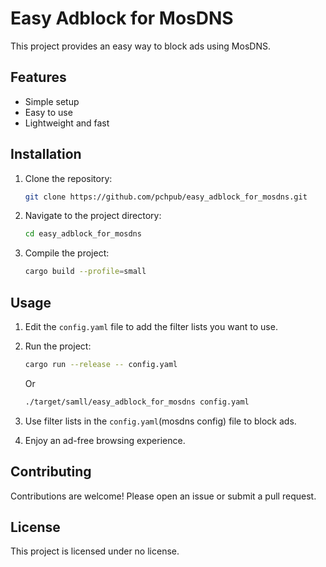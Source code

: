 # Easy Adblock for MosDNS

This project provides an easy way to block ads using MosDNS.

## Features

- Simple setup
- Easy to use
- Lightweight and fast

## Installation

1. Clone the repository:

    ```sh
    git clone https://github.com/pchpub/easy_adblock_for_mosdns.git
    ```

2. Navigate to the project directory:

    ```sh
    cd easy_adblock_for_mosdns
    ```

3. Compile the project:

    ```sh
    cargo build --profile=small
    ```

## Usage

1. Edit the `config.yaml` file to add the filter lists you want to use.

2. Run the project:

    ```sh
    cargo run --release -- config.yaml
    ```

    Or

    ```sh
    ./target/samll/easy_adblock_for_mosdns config.yaml
    ```

3. Use filter lists in the `config.yaml`(mosdns config) file to block ads.

4. Enjoy an ad-free browsing experience.

## Contributing

Contributions are welcome! Please open an issue or submit a pull request.

## License

This project is licensed under no license.

